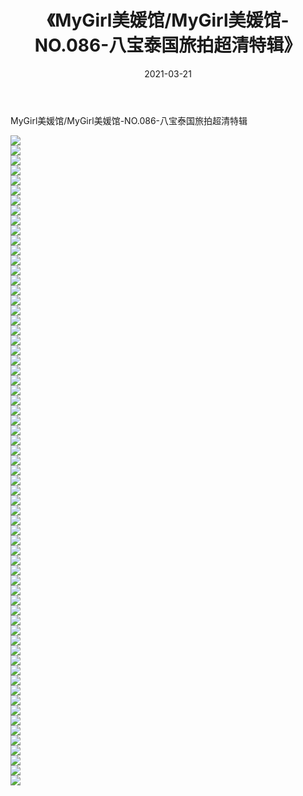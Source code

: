 ﻿---
layout: post
title:  《MyGirl美媛馆/MyGirl美媛馆-NO.086-八宝泰国旅拍超清特辑》
date:   2021-03-21
img: http://pic.660000.xyz/1:/网络美图/2021/MyGirl美媛馆/MyGirl美媛馆-NO.086-八宝泰国旅拍超清特辑/000.jpg
categories: [美女, 清纯, 唯美]
---

MyGirl美媛馆/MyGirl美媛馆-NO.086-八宝泰国旅拍超清特辑

 ![](http://pic.660000.xyz/1:/网络美图/2021/MyGirl美媛馆/MyGirl美媛馆-NO.086-八宝泰国旅拍超清特辑/001.jpg) <br>![](http://pic.660000.xyz/1:/网络美图/2021/MyGirl美媛馆/MyGirl美媛馆-NO.086-八宝泰国旅拍超清特辑/002.jpg) <br>![](http://pic.660000.xyz/1:/网络美图/2021/MyGirl美媛馆/MyGirl美媛馆-NO.086-八宝泰国旅拍超清特辑/003.jpg) <br>![](http://pic.660000.xyz/1:/网络美图/2021/MyGirl美媛馆/MyGirl美媛馆-NO.086-八宝泰国旅拍超清特辑/004.jpg) <br>![](http://pic.660000.xyz/1:/网络美图/2021/MyGirl美媛馆/MyGirl美媛馆-NO.086-八宝泰国旅拍超清特辑/005.jpg) <br>![](http://pic.660000.xyz/1:/网络美图/2021/MyGirl美媛馆/MyGirl美媛馆-NO.086-八宝泰国旅拍超清特辑/006.jpg) <br>![](http://pic.660000.xyz/1:/网络美图/2021/MyGirl美媛馆/MyGirl美媛馆-NO.086-八宝泰国旅拍超清特辑/007.jpg) <br>![](http://pic.660000.xyz/1:/网络美图/2021/MyGirl美媛馆/MyGirl美媛馆-NO.086-八宝泰国旅拍超清特辑/008.jpg) <br>![](http://pic.660000.xyz/1:/网络美图/2021/MyGirl美媛馆/MyGirl美媛馆-NO.086-八宝泰国旅拍超清特辑/009.jpg) <br>![](http://pic.660000.xyz/1:/网络美图/2021/MyGirl美媛馆/MyGirl美媛馆-NO.086-八宝泰国旅拍超清特辑/010.jpg) <br>![](http://pic.660000.xyz/1:/网络美图/2021/MyGirl美媛馆/MyGirl美媛馆-NO.086-八宝泰国旅拍超清特辑/011.jpg) <br>![](http://pic.660000.xyz/1:/网络美图/2021/MyGirl美媛馆/MyGirl美媛馆-NO.086-八宝泰国旅拍超清特辑/012.jpg) <br>![](http://pic.660000.xyz/1:/网络美图/2021/MyGirl美媛馆/MyGirl美媛馆-NO.086-八宝泰国旅拍超清特辑/013.jpg) <br>![](http://pic.660000.xyz/1:/网络美图/2021/MyGirl美媛馆/MyGirl美媛馆-NO.086-八宝泰国旅拍超清特辑/014.jpg) <br>![](http://pic.660000.xyz/1:/网络美图/2021/MyGirl美媛馆/MyGirl美媛馆-NO.086-八宝泰国旅拍超清特辑/015.jpg) <br>![](http://pic.660000.xyz/1:/网络美图/2021/MyGirl美媛馆/MyGirl美媛馆-NO.086-八宝泰国旅拍超清特辑/016.jpg) <br>![](http://pic.660000.xyz/1:/网络美图/2021/MyGirl美媛馆/MyGirl美媛馆-NO.086-八宝泰国旅拍超清特辑/017.jpg) <br>![](http://pic.660000.xyz/1:/网络美图/2021/MyGirl美媛馆/MyGirl美媛馆-NO.086-八宝泰国旅拍超清特辑/018.jpg) <br>![](http://pic.660000.xyz/1:/网络美图/2021/MyGirl美媛馆/MyGirl美媛馆-NO.086-八宝泰国旅拍超清特辑/019.jpg) <br>![](http://pic.660000.xyz/1:/网络美图/2021/MyGirl美媛馆/MyGirl美媛馆-NO.086-八宝泰国旅拍超清特辑/020.jpg) <br>![](http://pic.660000.xyz/1:/网络美图/2021/MyGirl美媛馆/MyGirl美媛馆-NO.086-八宝泰国旅拍超清特辑/021.jpg) <br>![](http://pic.660000.xyz/1:/网络美图/2021/MyGirl美媛馆/MyGirl美媛馆-NO.086-八宝泰国旅拍超清特辑/022.jpg) <br>![](http://pic.660000.xyz/1:/网络美图/2021/MyGirl美媛馆/MyGirl美媛馆-NO.086-八宝泰国旅拍超清特辑/023.jpg) <br>![](http://pic.660000.xyz/1:/网络美图/2021/MyGirl美媛馆/MyGirl美媛馆-NO.086-八宝泰国旅拍超清特辑/024.jpg) <br>![](http://pic.660000.xyz/1:/网络美图/2021/MyGirl美媛馆/MyGirl美媛馆-NO.086-八宝泰国旅拍超清特辑/025.jpg) <br>![](http://pic.660000.xyz/1:/网络美图/2021/MyGirl美媛馆/MyGirl美媛馆-NO.086-八宝泰国旅拍超清特辑/026.jpg) <br>![](http://pic.660000.xyz/1:/网络美图/2021/MyGirl美媛馆/MyGirl美媛馆-NO.086-八宝泰国旅拍超清特辑/027.jpg) <br>![](http://pic.660000.xyz/1:/网络美图/2021/MyGirl美媛馆/MyGirl美媛馆-NO.086-八宝泰国旅拍超清特辑/028.jpg) <br>![](http://pic.660000.xyz/1:/网络美图/2021/MyGirl美媛馆/MyGirl美媛馆-NO.086-八宝泰国旅拍超清特辑/029.jpg) <br>![](http://pic.660000.xyz/1:/网络美图/2021/MyGirl美媛馆/MyGirl美媛馆-NO.086-八宝泰国旅拍超清特辑/030.jpg) <br>![](http://pic.660000.xyz/1:/网络美图/2021/MyGirl美媛馆/MyGirl美媛馆-NO.086-八宝泰国旅拍超清特辑/031.jpg) <br>![](http://pic.660000.xyz/1:/网络美图/2021/MyGirl美媛馆/MyGirl美媛馆-NO.086-八宝泰国旅拍超清特辑/032.jpg) <br>![](http://pic.660000.xyz/1:/网络美图/2021/MyGirl美媛馆/MyGirl美媛馆-NO.086-八宝泰国旅拍超清特辑/033.jpg) <br>![](http://pic.660000.xyz/1:/网络美图/2021/MyGirl美媛馆/MyGirl美媛馆-NO.086-八宝泰国旅拍超清特辑/034.jpg) <br>![](http://pic.660000.xyz/1:/网络美图/2021/MyGirl美媛馆/MyGirl美媛馆-NO.086-八宝泰国旅拍超清特辑/035.jpg) <br>![](http://pic.660000.xyz/1:/网络美图/2021/MyGirl美媛馆/MyGirl美媛馆-NO.086-八宝泰国旅拍超清特辑/036.jpg) <br>![](http://pic.660000.xyz/1:/网络美图/2021/MyGirl美媛馆/MyGirl美媛馆-NO.086-八宝泰国旅拍超清特辑/037.jpg) <br>![](http://pic.660000.xyz/1:/网络美图/2021/MyGirl美媛馆/MyGirl美媛馆-NO.086-八宝泰国旅拍超清特辑/038.jpg) <br>![](http://pic.660000.xyz/1:/网络美图/2021/MyGirl美媛馆/MyGirl美媛馆-NO.086-八宝泰国旅拍超清特辑/039.jpg) <br>![](http://pic.660000.xyz/1:/网络美图/2021/MyGirl美媛馆/MyGirl美媛馆-NO.086-八宝泰国旅拍超清特辑/040.jpg) <br>![](http://pic.660000.xyz/1:/网络美图/2021/MyGirl美媛馆/MyGirl美媛馆-NO.086-八宝泰国旅拍超清特辑/041.jpg) <br>![](http://pic.660000.xyz/1:/网络美图/2021/MyGirl美媛馆/MyGirl美媛馆-NO.086-八宝泰国旅拍超清特辑/042.jpg) <br>![](http://pic.660000.xyz/1:/网络美图/2021/MyGirl美媛馆/MyGirl美媛馆-NO.086-八宝泰国旅拍超清特辑/043.jpg) <br>![](http://pic.660000.xyz/1:/网络美图/2021/MyGirl美媛馆/MyGirl美媛馆-NO.086-八宝泰国旅拍超清特辑/044.jpg) <br>![](http://pic.660000.xyz/1:/网络美图/2021/MyGirl美媛馆/MyGirl美媛馆-NO.086-八宝泰国旅拍超清特辑/045.jpg) <br>![](http://pic.660000.xyz/1:/网络美图/2021/MyGirl美媛馆/MyGirl美媛馆-NO.086-八宝泰国旅拍超清特辑/046.jpg) <br>![](http://pic.660000.xyz/1:/网络美图/2021/MyGirl美媛馆/MyGirl美媛馆-NO.086-八宝泰国旅拍超清特辑/047.jpg) <br>![](http://pic.660000.xyz/1:/网络美图/2021/MyGirl美媛馆/MyGirl美媛馆-NO.086-八宝泰国旅拍超清特辑/048.jpg) <br>![](http://pic.660000.xyz/1:/网络美图/2021/MyGirl美媛馆/MyGirl美媛馆-NO.086-八宝泰国旅拍超清特辑/049.jpg) <br>![](http://pic.660000.xyz/1:/网络美图/2021/MyGirl美媛馆/MyGirl美媛馆-NO.086-八宝泰国旅拍超清特辑/050.jpg) <br>![](http://pic.660000.xyz/1:/网络美图/2021/MyGirl美媛馆/MyGirl美媛馆-NO.086-八宝泰国旅拍超清特辑/051.jpg) <br>![](http://pic.660000.xyz/1:/网络美图/2021/MyGirl美媛馆/MyGirl美媛馆-NO.086-八宝泰国旅拍超清特辑/052.jpg) <br>![](http://pic.660000.xyz/1:/网络美图/2021/MyGirl美媛馆/MyGirl美媛馆-NO.086-八宝泰国旅拍超清特辑/053.jpg) <br>![](http://pic.660000.xyz/1:/网络美图/2021/MyGirl美媛馆/MyGirl美媛馆-NO.086-八宝泰国旅拍超清特辑/054.jpg) <br>![](http://pic.660000.xyz/1:/网络美图/2021/MyGirl美媛馆/MyGirl美媛馆-NO.086-八宝泰国旅拍超清特辑/055.jpg) <br>![](http://pic.660000.xyz/1:/网络美图/2021/MyGirl美媛馆/MyGirl美媛馆-NO.086-八宝泰国旅拍超清特辑/056.jpg) <br>![](http://pic.660000.xyz/1:/网络美图/2021/MyGirl美媛馆/MyGirl美媛馆-NO.086-八宝泰国旅拍超清特辑/057.jpg) <br>![](http://pic.660000.xyz/1:/网络美图/2021/MyGirl美媛馆/MyGirl美媛馆-NO.086-八宝泰国旅拍超清特辑/058.jpg) <br>![](http://pic.660000.xyz/1:/网络美图/2021/MyGirl美媛馆/MyGirl美媛馆-NO.086-八宝泰国旅拍超清特辑/059.jpg) <br>![](http://pic.660000.xyz/1:/网络美图/2021/MyGirl美媛馆/MyGirl美媛馆-NO.086-八宝泰国旅拍超清特辑/060.jpg) <br>![](http://pic.660000.xyz/1:/网络美图/2021/MyGirl美媛馆/MyGirl美媛馆-NO.086-八宝泰国旅拍超清特辑/061.jpg) <br>![](http://pic.660000.xyz/1:/网络美图/2021/MyGirl美媛馆/MyGirl美媛馆-NO.086-八宝泰国旅拍超清特辑/062.jpg) <br>![](http://pic.660000.xyz/1:/网络美图/2021/MyGirl美媛馆/MyGirl美媛馆-NO.086-八宝泰国旅拍超清特辑/063.jpg) <br>![](http://pic.660000.xyz/1:/网络美图/2021/MyGirl美媛馆/MyGirl美媛馆-NO.086-八宝泰国旅拍超清特辑/064.jpg) <br>![](http://pic.660000.xyz/1:/网络美图/2021/MyGirl美媛馆/MyGirl美媛馆-NO.086-八宝泰国旅拍超清特辑/065.jpg) <br>
